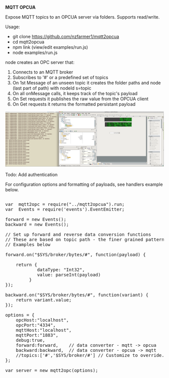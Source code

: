 <b> MQTT OPCUA </b>

Expose MQTT topics to an OPCUA server via folders. Supports read/write. 

Usage:

- git clone https://github.com/nzfarmer1/mqtt2opcua
- cd mqtt2opcua
- npm link (view/edit examples/run.js)
- node examples/run.js

node creates an OPC server that:

1. Connects to an MQTT broker
2. Subscribes to '#' or a predefined set of topics
3. On 1st Message of an unseen topic it creates the folder paths and node (last part of path) with nodeId  s=topic
4. On all onMessage calls, it keeps track of the topic's payload
5. On Set requests it publishes the raw value from the OPCUA client
6. On Get requests it returns the formatted persistant payload


<img src="mqtt2opcua.png"/>

Todo: Add authentication

For configuration options and formatting of payloads, see handlers example below.

<pre>

var  mqtt2opc = require("../mqtt2opcua").run;
var  Events = require('events').EventEmitter;

forward = new Events();
backward = new Events();

// Set up forward and reverse data conversion functions
// These are based on topic path - the finer grained pattern will be used.
// Examples below

forward.on("$SYS/broker/bytes/#", function(payload) {

    return {
            dataType: "Int32",
            value: parseInt(payload)
         }
});

backward.on("$SYS/broker/bytes/#", function(variant) {
    return variant.value;
});

options = {
    opcHost:"localhost",
    opcPort:"4334",
    mqttHost:"localhost",
    mqttPort:"1883",
    debug:true,
    forward:forward,	// data converter - mqtt -> opcua
    backward:backward,	// data converter - opcua -> mqtt
    //topics:['#','$SYS/broker/#'] // Customize to override. These are the default so uncessary.
};

var server = new mqtt2opc(options);

</pre>
